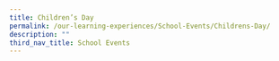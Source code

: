 ```yaml
---
title: Children’s Day
permalink: /our-learning-experiences/School-Events/Childrens-Day/
description: ""
third_nav_title: School Events
---
```

